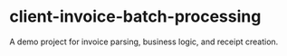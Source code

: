 # client-invoice-batch-processing
A demo project for invoice parsing, business logic, and receipt creation.
